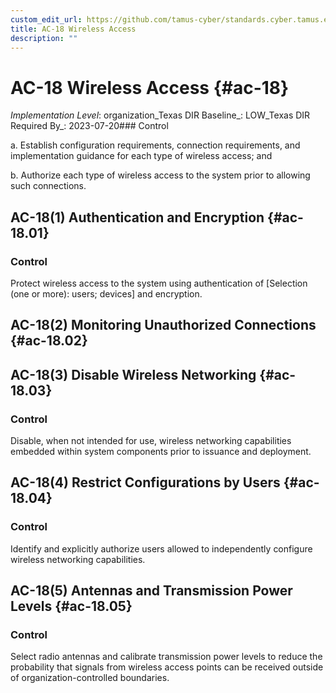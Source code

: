 ```yaml
---
custom_edit_url: https://github.com/tamus-cyber/standards.cyber.tamus.edu/tree/main/static/content/tamus.edu/TAMUS_profile.xml
title: AC-18 Wireless Access
description: ""
---
```


# AC-18 Wireless Access {#ac-18}

_Implementation Level_: organization_Texas DIR Baseline_: LOW_Texas DIR Required By_: 2023-07-20### Control

a. Establish configuration requirements, connection requirements, and implementation guidance for each type of wireless access; and

b. Authorize each type of wireless access to the system prior to allowing such connections.

## AC-18(1) Authentication and Encryption {#ac-18.01}

### Control

Protect wireless access to the system using authentication of [Selection (one or more): users; devices] and encryption.

## AC-18(2) Monitoring Unauthorized Connections {#ac-18.02}

## AC-18(3) Disable Wireless Networking {#ac-18.03}

### Control

Disable, when not intended for use, wireless networking capabilities embedded within system components prior to issuance and deployment.

## AC-18(4) Restrict Configurations by Users {#ac-18.04}

### Control

Identify and explicitly authorize users allowed to independently configure wireless networking capabilities.

## AC-18(5) Antennas and Transmission Power Levels {#ac-18.05}

### Control

Select radio antennas and calibrate transmission power levels to reduce the probability that signals from wireless access points can be received outside of organization-controlled boundaries.


